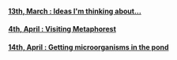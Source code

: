 ####  [13th, March : Ideas I'm thinking about...](0313/index.md.md)
####  [4th, April : Visiting Metaphorest](../docs/week6/1/d/index.md)
####  [14th, April : Getting microorganisms in the pond](0414/index.md)